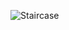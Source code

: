 
![Staircase](https://github.com/VSaiSruthiReddy/TECHNITY-ABHYUDAY/assets/120205523/e3bd7408-cedc-41ea-97b4-149f3157c356)
